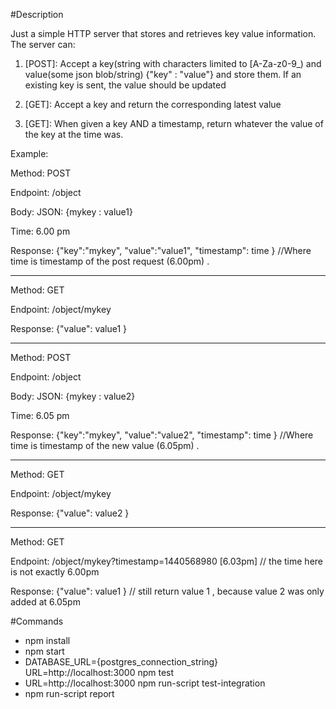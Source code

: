 #Description

Just a simple HTTP server that stores and retrieves key value information. The server can:

1. [POST]: Accept a key(string with characters limited to [A-Za-z0-9_) and value(some json blob/string) {"key" : "value"} and store them. If an existing key is sent, the value should be updated

2. [GET]: Accept a key and return the corresponding latest value

3. [GET]: When given a key AND a timestamp, return whatever the value of the key at the time was.




Example:

Method: POST

Endpoint: /object

Body: JSON: {mykey : value1}

Time: 6.00 pm

Response: {"key":"mykey", "value":"value1", "timestamp": time } //Where time is timestamp of the post request (6.00pm) .

------

Method: GET 

Endpoint: /object/mykey

Response: {"value": value1 } 

------

Method: POST

Endpoint: /object

Body: JSON: {mykey : value2}

Time: 6.05 pm

Response: {"key":"mykey", "value":"value2", "timestamp": time } //Where time is timestamp of the new value (6.05pm) .


------

Method: GET 

Endpoint: /object/mykey

Response: {"value": value2 }

------

Method: GET 

Endpoint: /object/mykey?timestamp=1440568980 [6.03pm] // the time here is not exactly 6.00pm

Response: {"value": value1 } // still return value 1 , because value 2 was only added at 6.05pm



#Commands
- npm install
- npm start
- DATABASE_URL={postgres_connection_string} URL=http://localhost:3000 npm test
- URL=http://localhost:3000 npm run-script test-integration
- npm run-script report